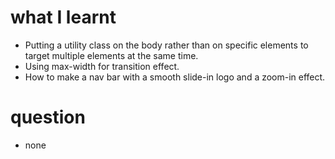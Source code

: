 # what I learnt

- Putting a utility class on the body rather than on specific elements to target multiple elements at the same time.
- Using max-width for transition effect.
- How to make a nav bar with a smooth slide-in logo and a zoom-in effect.

# question

- none
